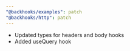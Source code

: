 ```yaml
---
"@backhooks/examples": patch
"@backhooks/http": patch
---
```


- Updated types for headers and body hooks
- Added useQuery hook
